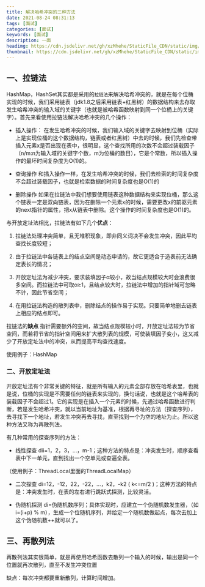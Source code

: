 ```yaml
---
title: 解决哈希冲突的三种方法
date: 2021-08-24 08:31:13
tags: [面试]
categories: [面试]
keywords: [面试]
description: 一面
headimg: https://cdn.jsdelivr.net/gh/xzMhehe/StaticFile_CDN/static/img/202108240832856.png
thumbnail: https://cdn.jsdelivr.net/gh/xzMhehe/StaticFile_CDN/static/img/202108240832856.png
---
```



## 一、拉链法
HashMap，HashSet其实都是采用的`拉链法`来解决哈希冲突的，就是在每个位桶实现的时候，我们采用链表（jdk1.8之后采用链表+红黑树）的数据结构来去存取发生哈希冲突的输入域的关键字（也就是被哈希函数映射到同一个位桶上的关键字）。首先来看使用拉链法解决哈希冲突的几个操作：

- 插入操作：
在发生哈希冲突的时候，我们输入域的关键字去映射到位桶（实际上是实现位桶的这个数据结构，链表或者红黑树）中去的时候，我们先检查带插入元素x是否出现在表中，很明显，这个查找所用的次数不会超过装载因子（n/m:n为输入域的关键字个数，m为位桶的数目），它是个常数，所以插入操作的最坏时间复杂度为O(1)的。

- 查询操作
和插入操作一样，在发生哈希冲突的时候，我们去检索的时间复杂度不会超过装载因子，也就是检索数据的时间复杂度也是O(1)的

- 删除操作
如果在拉链法中我们想要使用链表这种数据结构来实现位桶，那么这个链表一定是双向链表，因为在删除一个元素x的时候，需要更改x的前驱元素的next指针的属性，把x从链表中删除。这个操作的时间复杂度也是O(1)的。

与开放定址法相比，拉链法有如下几个**优点**：
1. 拉链法处理冲突简单，且无堆积现象，即非同义词决不会发生冲突，因此平均查找长度较短；

2. 由于拉链法中各链表上的结点空间是动态申请的，故它更适合于造表前无法确定表长的情况；

3. 开放定址法为减少冲突，要求装填因子α较小，故当结点规模较大时会浪费很多空间。而拉链法中可取α≥1，且结点较大时，拉链法中增加的指针域可忽略不计，因此节省空间；

4. 在用拉链法构造的散列表中，删除结点的操作易于实现。只要简单地删去链表上相应的结点即可。

拉链法的**缺点**
指针需要额外的空间，故当结点规模较小时，开放定址法较为节省空间，而若将节省的指针空间用来扩大散列表的规模，可使装填因子变小，这又减少了开放定址法中的冲突，从而提高平均查找速度。

使用例子：HashMap


### 二、开放定址法
开放定址法有个非常关键的特征，就是所有输入的元素全部存放在哈希表里，也就是说，位桶的实现是不需要任何的链表来实现的，换句话说，也就是这个哈希表的装载因子不会超过1。它的实现是在插入一个元素的时候，先通过哈希函数进行判断，若是发生哈希冲突，就以当前地址为基准，根据再寻址的方法（探查序列），去寻找下一个地址，若发生冲突再去寻找，直至找到一个为空的地址为止。所以这种方法又称为再散列法。

有几种常用的探查序列的方法：

- 线性探查
dii=1，2，3，…，m-1；这种方法的特点是：冲突发生时，顺序查看表中下一单元，直到找出一个空单元或查遍全表。

（使用例子：ThreadLocal里面的ThreadLocalMap）

- 二次探查
di=12，-12，22，-22，…，k2，-k2    ( k<=m/2 )；这种方法的特点是：冲突发生时，在表的左右进行跳跃式探测，比较灵活。

- 伪随机探测
di=伪随机数序列；具体实现时，应建立一个伪随机数发生器，（如i=(i+p) % m），生成一个位随机序列，并给定一个随机数做起点，每次去加上这个伪随机数++就可以了。


## 三、再散列法
再散列法其实很简单，就是再使用哈希函数去散列一个输入的时候，输出是同一个位置就再次散列，直至不发生冲突位置

缺点：每次冲突都要重新散列，计算时间增加。


